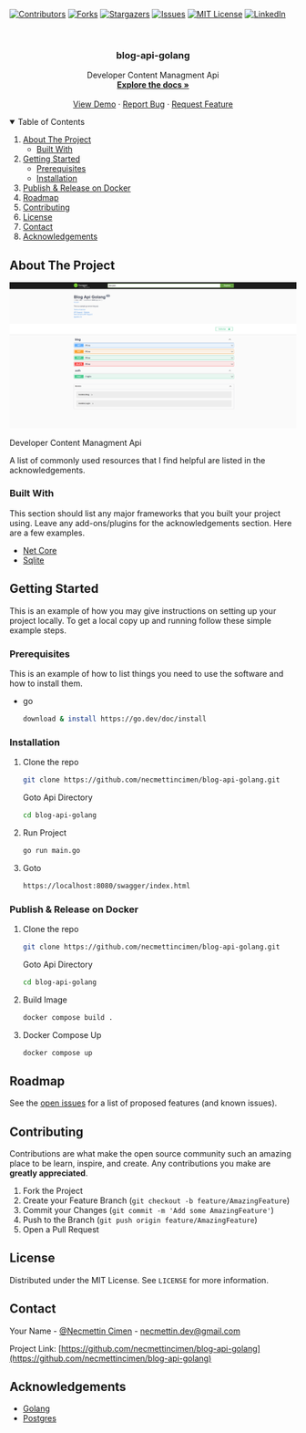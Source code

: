 
[![Contributors][contributors-shield]][contributors-url]
[![Forks][forks-shield]][forks-url]
[![Stargazers][stars-shield]][stars-url]
[![Issues][issues-shield]][issues-url]
[![MIT License][license-shield]][license-url]
[![LinkedIn][linkedin-shield]][linkedin-url]



<!-- PROJECT LOGO -->
<br />
<p align="center">
  <a href="https://github.com/necmettincimen/blog-api-golang">
  </a>

<h3 align="center">blog-api-golang</h3>

  <p align="center">
    Developer Content Managment Api
    <br />
    <a href="https://github.com/necmettincimen/blog-api-golang"><strong>Explore the docs »</strong></a>
    <br />
    <br />
    <a href="https://blog-api-golang.necmettincimen.xyz/swagger/index.html">View Demo</a>
    ·
    <a href="https://github.com/necmettincimen/blog-api-golang/issues">Report Bug</a>
    ·
    <a href="https://github.com/necmettincimen/blog-api-golang/issues">Request Feature</a>
  </p>



<!-- TABLE OF CONTENTS -->
<details open="open">
  <summary>Table of Contents</summary>
  <ol>
    <li>
      <a href="#about-the-project">About The Project</a>
      <ul>
        <li><a href="#built-with">Built With</a></li>
      </ul>
    </li>
    <li>
      <a href="#getting-started">Getting Started</a>
      <ul>
        <li><a href="#prerequisites">Prerequisites</a></li>
        <li><a href="#installation">Installation</a></li>
      </ul>
    </li>
    <li><a href="#publish">Publish & Release on Docker</a></li>
    <li><a href="#roadmap">Roadmap</a></li>
    <li><a href="#contributing">Contributing</a></li>
    <li><a href="#license">License</a></li>
    <li><a href="#contact">Contact</a></li>
    <li><a href="#acknowledgements">Acknowledgements</a></li>
  </ol>
</details>



<!-- ABOUT THE PROJECT -->
## About The Project

<img src="swagger_content.png" alt="blog-api-golang Screen Shot" >

Developer Content Managment Api

A list of commonly used resources that I find helpful are listed in the acknowledgements.

### Built With

This section should list any major frameworks that you built your project using. Leave any add-ons/plugins for the acknowledgements section. Here are a few examples.
* [Net Core](https://github.com/dotnet/core)
* [Sqlite](https://www.sqlite.org/index.html)


<!-- GETTING STARTED -->
## Getting Started

This is an example of how you may give instructions on setting up your project locally.
To get a local copy up and running follow these simple example steps.

### Prerequisites

This is an example of how to list things you need to use the software and how to install them.
* go
  ```sh
  download & install https://go.dev/doc/install
  ```

### Installation

1. Clone the repo
   ```sh
   git clone https://github.com/necmettincimen/blog-api-golang.git
   ```
   Goto Api Directory
   ```sh
   cd blog-api-golang 
   ```
2. Run Project
   ```sh
   go run main.go
   ```
3. Goto
   ```HTML
   https://localhost:8080/swagger/index.html
   ```

### Publish & Release on Docker

1. Clone the repo
   ```sh
   git clone https://github.com/necmettincimen/blog-api-golang.git
   ```
   Goto Api Directory
   ```sh
   cd blog-api-golang 
   ```
2. Build Image
   ```sh
   docker compose build .
   ```
3. Docker Compose Up
   ```sh
   docker compose up
   ```



<!-- ROADMAP -->
## Roadmap

See the [open issues](https://github.com/necmettincimen/blog-api-golang/issues) for a list of proposed features (and known issues).



<!-- CONTRIBUTING -->
## Contributing

Contributions are what make the open source community such an amazing place to be learn, inspire, and create. Any contributions you make are **greatly appreciated**.

1. Fork the Project
2. Create your Feature Branch (`git checkout -b feature/AmazingFeature`)
3. Commit your Changes (`git commit -m 'Add some AmazingFeature'`)
4. Push to the Branch (`git push origin feature/AmazingFeature`)
5. Open a Pull Request



<!-- LICENSE -->
## License

Distributed under the MIT License. See `LICENSE` for more information.



<!-- CONTACT -->
## Contact

Your Name - [@Necmettin Cimen](https://necmettincimen.xyz) - [necmettin.dev@gmail.com](necmettin.dev@gmail.com)

Project Link: [https://github.com/necmettincimen/blog-api-golang](https://github.com/necmettincimen/blog-api-golang)



<!-- ACKNOWLEDGEMENTS -->
## Acknowledgements
* [Golang](https://en.wikipedia.org/wiki/golang)
* [Postgres](https://en.wikipedia.org/wiki/postgres)





<!-- MARKDOWN LINKS & IMAGES -->
<!-- https://www.markdownguide.org/basic-syntax/#reference-style-links -->
[contributors-shield]: https://img.shields.io/github/contributors/necmettincimen/blog-api-golang.svg?style=for-the-badge
[contributors-url]: https://github.com/necmettincimen/blog-api-golang/graphs/contributors
[forks-shield]: https://img.shields.io/github/forks/necmettincimen/blog-api-golang.svg?style=for-the-badge
[forks-url]: https://github.com/necmettincimen/blog-api-golang/network/members
[stars-shield]: https://img.shields.io/github/stars/necmettincimen/blog-api-golang.svg?style=for-the-badge
[stars-url]: https://github.com/necmettincimen/blog-api-golang/stargazers
[issues-shield]: https://img.shields.io/github/issues/necmettincimen/blog-api-golang.svg?style=for-the-badge
[issues-url]: https://github.com/necmettincimen/blog-api-golang/issues
[license-shield]: https://img.shields.io/github/license/necmettincimen/blog-api-golang.svg?style=for-the-badge
[license-url]: https://github.com/necmettincimen/blog-api-golang/blob/master/LICENSE.txt
[linkedin-shield]: https://img.shields.io/badge/-LinkedIn-black.svg?style=for-the-badge&logo=linkedin&colorB=555
[linkedin-url]: https://linkedin.com/in/necmettincimen
